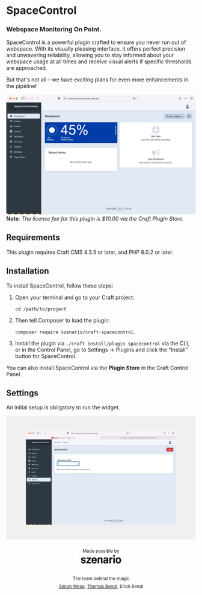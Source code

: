 # SpaceControl

### Webspace Monitoring On Point.

SpaceControl is a powerful plugin crafted to ensure you never run out of webspace. With its visually pleasing interface,
it offers perfect precision and unwavering reliability, allowing you to stay informed about your webspace usage at all
times and receive visual alerts if specific thresholds are approached.

But that's not all – we have exciting plans for even more enhancements in the pipeline!

![Screenshot](spacecontrol_demo-full.jpg)
**Note**: _The license fee for this plugin is $10.00 via the Craft Plugin Store._

## Requirements

This plugin requires Craft CMS 4.3.5 or later, and PHP 8.0.2 or later.

## Installation

To install SpaceControl, follow these steps:

1. Open your terminal and go to your Craft project:

       cd /path/to/project

2. Then tell Composer to load the plugin:

       composer require szenario/craft-spacecontrol.

3. Install the plugin via `./craft install/plugin spacecontrol` via the CLI, or in the Control Panel, go to Settings →
   Plugins and click the “Install” button for SpaceControl.

You can also install SpaceControl via the **Plugin Store** in the Craft Control Panel.

## Settings

An initial setup is obligatory to run the widget.

![Screenshot](spacecontrol_demo-full-settings.jpg)

<div align="center">
  <sub>Made possible by</sub>
  <sub><br />
  <a href="https://szenario.design/" target="_blank">
    <img src="szenario-logo.svg" style="width:140px;" alt="szenario.design logo" /></a>
  </sub><br /><br />
  <sub>The team behind the magic</sub><br />
  <sub><a href="https://twitter.com/smonist">Simon Wesp</a>,</sub> 
  <sub><a href="https://twitter.com/thomasbendl">Thomas Bendl</a>,</sub>
  <sub>Erich Bendl</sub>  
</div>
